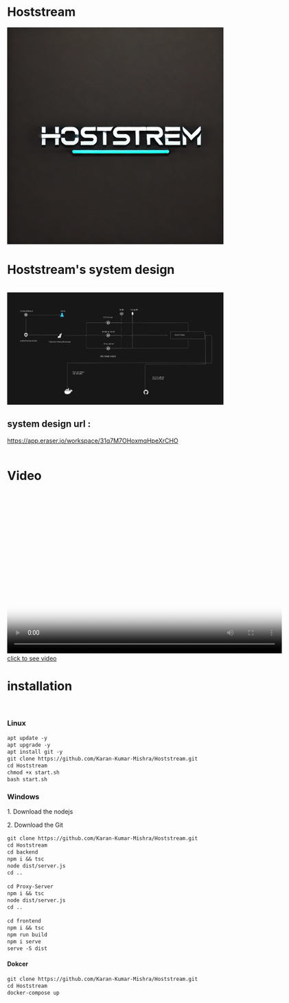 <h1>Hoststream</h1>

<img src="./frontend/src/assets/hoststream.ico">
<br>

<h1>Hoststream's system design</h1>
<br>
<img src="./frontend/src/assets/system_design.png">
<br>

<h2>system design url :</h2>
<a href="https://app.eraser.io/workspace/31q7M7OHoxmqHpeXrCHO">https://app.eraser.io/workspace/31q7M7OHoxmqHpeXrCHO</a>
<br>
<br>
<h1>Video</h1>
<br>
<video width="640" height="360" controls autoplay  poster="./frontend/src/assets/hoststream.ico">
  <source src="https://dms.licdn.com/playlist/vid/v2/D5605AQHeuhsbmxbnAQ/mp4-640p-30fp-crf28/B56ZfoBzTJGQB0-/0/1751944819523?e=2147483647&v=beta&t=ouDdju0FTcX8bwYMcgMkyk022mTUDcl0C5PxEwIt4O0" type="video/mp4">

</video>
<a href="https://www.linkedin.com/posts/karan-mishra-892970247_linkedin-webdevelopment-microservices-activity-7348189202607456256-Ybic?utm_source=share&utm_medium=member_android&rcm=ACoAAD0wV-4BEpn8pUjq9KIZVz7Q-9jy9Zwbz-8">click to see video </a>
<h1>installation</h1>
<br>
<h3>Linux</h3>

```
apt update -y
apt upgrade -y
apt install git -y
git clone https://github.com/Karan-Kumar-Mishra/Hoststream.git
cd Hoststream
chmod +x start.sh
bash start.sh

```

<h3>Windows</h3>

<p>1. Download the nodejs </p>
<p>2. Download the Git </p>

```
git clone https://github.com/Karan-Kumar-Mishra/Hoststream.git
cd Hoststream
cd backend
npm i && tsc
node dist/server.js
cd ..

cd Proxy-Server
npm i && tsc
node dist/server.js
cd ..

cd frontend
npm i && tsc
npm run build
npm i serve
serve -S dist

```

<h4>Dokcer </h4>

```
git clone https://github.com/Karan-Kumar-Mishra/Hoststream.git
cd Hoststream
docker-compose up

```
